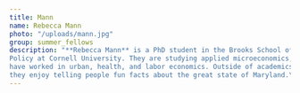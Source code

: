 ```yaml
---
title: Mann
name: Rebecca Mann
photo: "/uploads/mann.jpg"
group: summer_fellows
description: "**Rebecca Mann** is a PhD student in the Brooks School of Public 
Policy at Cornell University. They are studying applied microeconomics, and 
have worked in urban, health, and labor economics. Outside of academics, 
they enjoy telling people fun facts about the great state of Maryland.\n"
---
```

